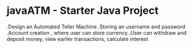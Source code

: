 # javaATM - Starter Java Project
.Design an Automated Teller Machine
.Storing an username and password
.Account creation , where user can store currency 
.User can withdraw and deposit money, view earlier transactions, calculate interest
